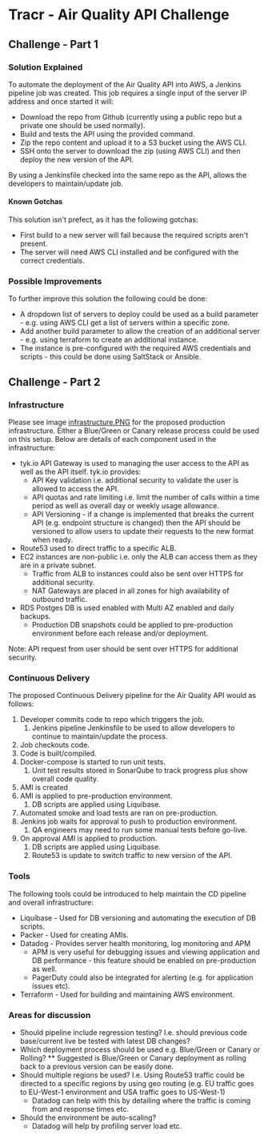 # Tracr - Air Quality API Challenge

## Challenge - Part 1
### Solution Explained
To automate the deployment of the Air Quality API into AWS, a Jenkins pipeline job was created.  This job requires a single input of the server IP address and once started it will:
* Download the repo from Github (currently using a public repo but a private one should be used normally).
* Build and tests the API using the provided command.
* Zip the repo content and upload it to a S3 bucket using the AWS CLI.
* SSH onto the server to download the zip (using AWS CLI) and then deploy the new version of the API.

By using a Jenkinsfile checked into the same repo as the API, allows the developers to maintain/update job.

#### Known Gotchas
This solution isn't prefect, as it has the following gotchas:
* First build to a new server will fail because the required scripts aren't present.
* The server will need AWS CLI installed and be configured with the correct credentials. 

### Possible Improvements
To further improve this solution the following could be done:
* A dropdown list of servers to deploy could be used as a build parameter - e.g. using AWS CLI get a list of servers within a specific zone.
* Add another build parameter to allow the creation of an additional server - e.g. using terraform to create an additional instance.
* The instance is pre-configured with the required AWS credentials and scripts - this could be done using SaltStack or Ansible.


## Challenge - Part 2
### Infrastructure
Please see image [infrastructure.PNG](infrastructure.PNG) for the proposed production infrastructure.  Either a Blue/Green or Canary release process could be used on this setup.
Below are details of each component used in the infrastructure:
* tyk.io API Gateway is used to managing the user access to the API as well as the API itself. tyk.io provides:
  * API Key validation i.e. additional security to validate the user is allowed to access the API.
  * API quotas and rate limiting i.e. limit the number of calls within a time period as well as overall day or weekly usage allowance.
  * API Versioning - if a change is implemented that breaks the current API (e.g. endpoint structure is changed) then the API should be versioned to allow users to update their requests to the new format when ready.
* Route53 used to direct traffic to a specific ALB.
* EC2 instances are non-public i.e. only the ALB can access them as they are in a private subnet.
  * Traffic from ALB to instances could also be sent over HTTPS for additional security.
  * NAT Gateways are placed in all zones for high availability of outbound traffic.
* RDS Postges DB is used enabled with Multi AZ enabled and daily backups.
  * Production DB snapshots could be applied to pre-production environment before each release and/or deployment.

Note: API request from user should be sent over HTTPS for additional security.

### Continuous Delivery
The proposed Continuous Delivery pipeline for the Air Quality API would as follows:
1. Developer commits code to repo which triggers the job.
   1. Jenkins pipeline Jenkinsfile to be used to allow developers to continue to maintain/update the process.
2. Job checkouts code.
3. Code is built/compiled.
4. Docker-compose is started to run unit tests.
   1. Unit test results stored in SonarQube to track progress plus show overall code quality.
5. AMI is created
6. AMI is applied to pre-production environment.
   1. DB scripts are applied using Liquibase.
7. Automated smoke and load tests are ran on pre-production.
8. Jenkins job waits for approval to push to production environment.
   1. QA engineers may need to run some manual tests before go-live.
9. On approval AMI is applied to production.
   1. DB scripts are applied using Liquibase.
   2. Route53 is update to switch traffic to new version of the API.

### Tools
The following tools could be introduced to help maintain the CD pipeline and overall infrastructure:
* Liquibase - Used for DB versioning and automating the execution of DB scripts.
* Packer - Used for creating AMIs.
* Datadog - Provides server health monitoring, log monitoring and APM
  * APM is very useful for debugging issues and viewing application and DB performance - this feature should be enabled on pre-production as well.
  * PagerDuty could also be integrated for alerting (e.g. for application issues etc).
* Terraform - Used for building and maintaining AWS environment.

### Areas for discussion
* Should pipeline include regression testing? I.e. should previous code base/current live be tested with latest DB changes?
* Which deployment process should be used e.g. Blue/Green or Canary or Rolling?
  ** Suggested is Blue/Green or Canary deployment as rolling back to a previous version can be easily done.
* Should multiple regions be used? I.e. Using Route53 traffic could be directed to a specific regions by using geo routing (e.g. EU traffic goes to EU-West-1 environment and USA traffic goes to US-West-1)
  * Datadog can help with this by detailing where the traffic is coming from and response times etc.
* Should the environment be auto-scaling?
  * Datadog will help by profiling server load etc.
